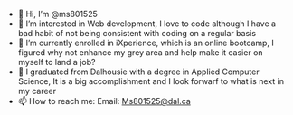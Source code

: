 - 👋 Hi, I’m @ms801525
- 👀 I’m interested in Web development, I love to code although I have a bad habit of not being consistent with coding on a regular basis
- 🌱 I’m currently enrolled in iXperience, which is an online bootcamp, I figured why not enhance my grey area and help make it easier on myself to land a job?
- 💞️ I graduated from Dalhousie with a degree in Applied Computer Science, It is a big accomplishment and I look forwarf to what is next in my career
- 📫 How to reach me: Email: Ms801525@dal.ca

<!---
ms801525/ms801525 is a ✨ special ✨ repository because its `README.md` (this file) appears on your GitHub profile.
You can click the Preview link to take a look at your changes.
--->
